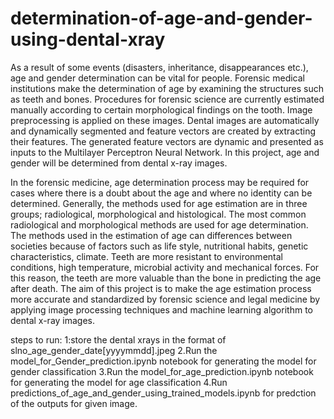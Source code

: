 # determination-of-age-and-gender-using-dental-xray
As a result of some events (disasters, inheritance, disappearances etc.), age and gender determination can be vital for people. Forensic medical institutions make the determination of age by examining the structures such as teeth and bones. Procedures for forensic science are currently estimated manually according to certain morphological findings on the tooth. Image preprocessing is applied on these images. Dental images are automatically and dynamically segmented and feature vectors are created by extracting their features. The generated feature vectors are dynamic and presented as inputs to the Multilayer Perceptron Neural Network. In this project, age and gender will be determined from dental x-ray images.

In the forensic medicine, age determination process may be required for cases where there is a doubt about the age and where no identity can be determined. Generally, the methods used for age estimation are in three groups; radiological, morphological and histological. The most common radiological and morphological methods are used for age determination. The methods used in the estimation of age can differences between societies because of factors such as life style, nutritional habits, genetic characteristics, climate. Teeth are more resistant to environmental conditions, high temperature, microbial activity and mechanical forces. For this reason, the teeth are more valuable than the bone in predicting the age after death. The aim of this project is to make the age estimation process more accurate and standardized by forensic science and legal medicine by applying image processing techniques and machine learning algorithm to dental x-ray images.

steps to run:
1:store the dental xrays in the format of slno_age_gender_date[yyyymmdd].jpeg
2.Run the model_for_Gender_prediction.ipynb notebook for generating the model for gender classification
3.Run the model_for_age_prediction.ipynb notebook for generating the model for age classification
4.Run predictions_of_age_and_gender_using_trained_models.ipynb for predction of the outputs for given image.
